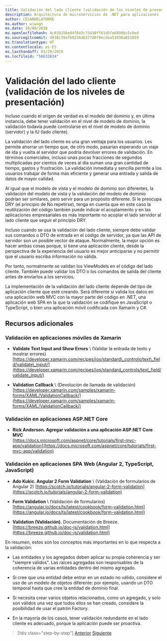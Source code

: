 ```yaml
---
title: Validación del lado cliente (validación de los niveles de presentación)
description: Arquitectura de microservicios de .NET para aplicaciones .NET en contenedores | Explore los conceptos clave de las validaciones del lado del cliente.
author: CESARDELATORRE
ms.author: wiwagn
ms.date: 10/08/2018
ms.openlocfilehash: 4c039356e94f843c75430ff61d5fe68906c5c0ed
ms.sourcegitcommit: d938c39afb9216db377d0f0ecdaa53936a851059
ms.translationtype: HT
ms.contentlocale: es-ES
ms.lasthandoff: 03/29/2019
ms.locfileid: "58633834"
---
```

# <a name="client-side-validation-validation-in-the-presentation-layers"></a>Validación del lado cliente (validación de los niveles de presentación)

Incluso cuando el origen de verdad es el modelo del dominio y, en última instancia, debe tener validación en el nivel de modelo de dominio, la validación todavía puede controlarse en el nivel de modelo de dominio (servidor) y la IU (lado cliente).

La validación del lado cliente es una gran ventaja para los usuarios. Les permite ahorrar un tiempo que, de otro modo, pasarían esperando un viaje de ida y vuelta al servidor que podría devolver errores de validación. En términos comerciales, incluso unas pocas fracciones de segundos multiplicadas por cientos de veces al día suman una gran cantidad de tiempo, gastos y frustración. La validación inmediata y sencilla permite a los usuarios trabajar de forma más eficiente y generar una entrada y salida de datos de mayor calidad.

Al igual que el modelo de vista y el modelo de dominio son diferentes, la validación del modelo de vista y la validación del modelo de dominio podrían ser similares, pero servir para un propósito diferente. Si le preocupa DRY (el principio de No repetirse), tenga en cuenta que en este caso la reutilización del código también puede indicar el acoplamiento y en las aplicaciones empresariales es más importante no acoplar el lado servidor al lado cliente que seguir el principio DRY.

Incluso cuando se usa la validación del lado cliente, siempre debe validar sus comandos o DTO de entrada en el código de servidor, ya que las API de servidor son un posible vector de ataque. Normalmente, la mejor opción es hacer ambas cosas porque, si tiene una aplicación cliente, desde la perspectiva de la experiencia del usuario es mejor anticiparse y no permitir que el usuario escriba información no válida.

Por tanto, normalmente se validan los ViewModels en el código del lado cliente. También puede validar los DTO o los comandos de salida del cliente antes de enviarlos a los servicios.

La implementación de la validación del lado cliente depende del tipo de aplicación cliente que esté creando. Será diferente si valida los datos en una aplicación web MVC con la mayor parte del código en .NET, una aplicación web SPA en la que la validación se codifique en JavaScript o TypeScript, o bien una aplicación móvil codificada con Xamarin y C#.

## <a name="additional-resources"></a>Recursos adicionales

### <a name="validation-in-xamarin-mobile-apps"></a>Validación en aplicaciones móviles de Xamarin

- **Validate Text Input and Show Errors** \ (Validar la entrada de texto y mostrar errores)
  [https://developer.xamarin.com/recipes/ios/standard\_controls/text\_field/validate\_input/](https://developer.xamarin.com/recipes/ios/standard_controls/text_field/validate_input/)

- **Validation Callback** \ (Devolución de llamada de validación)
  [https://developer.xamarin.com/samples/xamarin-forms/XAML/ValidationCallback/](https://developer.xamarin.com/samples/xamarin-forms/XAML/ValidationCallback/)

### <a name="validation-in-aspnet-core-apps"></a>Validación en aplicaciones ASP.NET Core

- **Rick Anderson. Agregar validación a una aplicación ASP.NET Core MVC** \
  [https://docs.microsoft.com/aspnet/core/tutorials/first-mvc-app/validation](https://docs.microsoft.com/aspnet/core/tutorials/first-mvc-app/validation)

### <a name="validation-in-spa-web-apps-angular-2-typescript-javascript"></a>Validación en aplicaciones SPA Web (Angular 2, TypeScript, JavaScript)

- **Ado Kukic. Angular 2 Form Validation** \ (Validación de formularios de Angular 2)
  [https://scotch.io/tutorials/angular-2-form-validation](https://scotch.io/tutorials/angular-2-form-validation)

- **Form Validation** \ (Validación de formularios)
  [https://angular.io/docs/ts/latest/cookbook/form-validation.html](https://angular.io/docs/ts/latest/cookbook/form-validation.html)

- **Validation (Validación).** Documentación de Breeze. \
  [https://breeze.github.io/doc-js/validation.html](https://breeze.github.io/doc-js/validation.html)

En resumen, estos son los conceptos más importantes en lo que respecta a la validación:

- Las entidades y los agregados deben aplicar su propia coherencia y ser "siempre válidos". Las raíces agregadas son responsables de la coherencia de varias entidades dentro del mismo agregado.

- Si cree que una entidad debe entrar en un estado no válido, considere el uso de un modelo de objetos diferente: por ejemplo, usando un DTO temporal hasta que cree la entidad de dominio final.

- Si necesita crear varios objetos relacionados, como un agregado, y solo son válidos una vez que todos ellos se han creado, considere la posibilidad de usar el patrón Factory.

- En la mayoría de los casos, tener validación redundante en el lado cliente es adecuado, porque la aplicación puede ser proactiva.

>[!div class="step-by-step"]
>[Anterior](domain-model-layer-validations.md)
>[Siguiente](domain-events-design-implementation.md)
